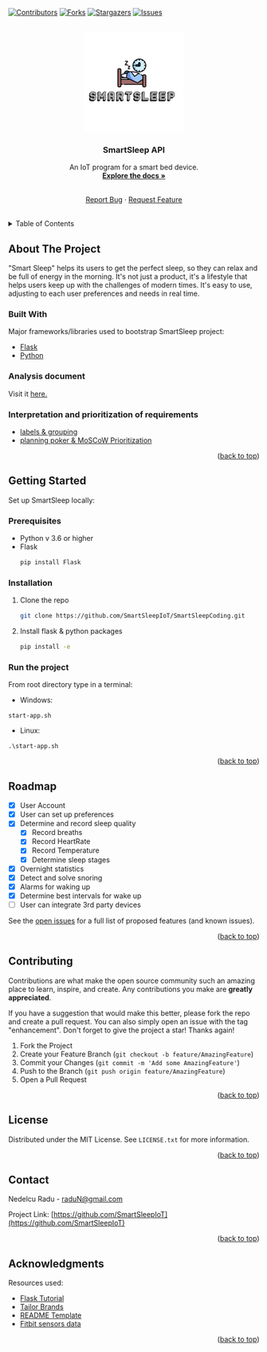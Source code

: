 
<!-- PROJECT SHIELDS -->
<!--
*** I'm using markdown "reference style" links for readability.
*** Reference links are enclosed in brackets [ ] instead of parentheses ( ).
*** See the bottom of this document for the declaration of the reference variables
*** for contributors-url, forks-url, etc. This is an optional, concise syntax you may use.
*** https://www.markdownguide.org/basic-syntax/#reference-style-links
-->
[![Contributors][contributors-shield]][contributors-url]
[![Forks][forks-shield]][forks-url]
[![Stargazers][stars-shield]][stars-url]
[![Issues][issues-shield]][issues-url]




<!-- PROJECT LOGO -->
<br />
<div align="center">
  <a href="https://github.com/SmartSleepIoT">
    <img src="Images/LogoSample_ByTailorBrands.jpg" alt="Logo" width="200" height="200">
  </a>

  <h3 align="center">SmartSleep API</h3>

  <p align="center">
    An IoT program for a smart bed device. 
    <br />
    <a href="https://docs.google.com/document/d/1VP0sfX9SmfXIrkstNCi3iEgfoAUV0fd1uXmyn17H-WI/edit"><strong>Explore the docs »</strong></a>
    <br />
    <br />
    <p>
    <a href="https://github.com/othneildrew/Best-README-Template/issues">Report Bug</a>
    ·
    <a href="https://github.com/othneildrew/Best-README-Template/issues">Request Feature</a>
  </p>
  <br/>
</div>



<!-- TABLE OF CONTENTS -->
<details>
  <summary>Table of Contents</summary>
  <ol>
    <li>
      <a href="#about-the-project">About The Project</a>
      <ul>
        <li><a href="#built-with">Built With</a></li>
        <li><a href="#analysis-document">Analisys document</a></li>
        <li><a href="#interpretation-and-prioritization-of-requirements">Interpretation and prioritization of requirements</a> </li>
      </ul>
    </li>
    <li>
      <a href="#getting-started">Getting Started</a>
      <ul>
        <li><a href="#prerequisites">Prerequisites</a></li>
        <li><a href="#installation">Installation</a></li>
        <li><a href="#run-the-project">Run the project</a></li>
      </ul>
    </li>
    <li><a href="#roadmap">Roadmap</a></li>
    <li><a href="#contributing">Contributing</a></li>
    <li><a href="#license">License</a></li>
    <li><a href="#contact">Contact</a></li>
    <li><a href="#acknowledgments">Acknowledgments</a></li>
  </ol>
</details>



<!-- ABOUT THE PROJECT -->
## About The Project

"Smart Sleep" helps its users to get the perfect sleep, so they can relax and be full of energy in the morning. It's not just a product, it's a lifestyle that helps users keep up with the challenges of modern times. It's easy to use, adjusting to each user preferences and needs in real time.




### Built With

Major frameworks/libraries used to bootstrap SmartSleep project:

* [Flask](https://flask.palletsprojects.com/en/2.0.x/)
* [Python](https://www.python.org/)

### Analysis document
Visit it [here.](https://docs.google.com/document/d/1VP0sfX9SmfXIrkstNCi3iEgfoAUV0fd1uXmyn17H-WI/edit?usp=sharing)

### Interpretation and prioritization of requirements
* [labels & grouping](https://github.com/SmartSleepIoT/SmartSleepCoding/issues)
* [planning poker & MoSCoW Prioritization](https://github.com/SmartSleepIoT/SmartSleepCoding/projects/1)

<p align="right">(<a href="#top">back to top</a>)</p>

<!-- GETTING STARTED -->
## Getting Started

Set up SmartSleep locally:

### Prerequisites

*  Python v 3.6 or higher
* Flask
  ```sh
  pip install Flask
  ```

### Installation

1. Clone the repo
   ```sh
   git clone https://github.com/SmartSleepIoT/SmartSleepCoding.git
   ```
2. Install flask & python packages
   ```sh
   pip install -e
   ```

### Run the project
From root directory type in a terminal:
* Windows:
```shell script
start-app.sh
```
* Linux:
 ```shell script
.\start-app.sh
```

<p align="right">(<a href="#top">back to top</a>)</p>



<!-- ROADMAP -->
## Roadmap

- [x] User Account
- [x] User can set up preferences
- [x] Determine and record sleep quality
     - [x] Record breaths
     - [x] Record HeartRate
     - [x] Record Temperature
     - [X] Determine sleep stages
      
- [X] Overnight statistics
- [x] Detect and solve snoring
- [x] Alarms for waking up
- [X] Determine best intervals for wake up
- [ ] User can integrate 3rd party devices

See the [open issues](https://github.com/SmartSleepIoT/SmartSleepCoding/issues) for a full list of proposed features (and known issues).

<p align="right">(<a href="#top">back to top</a>)</p>



<!-- CONTRIBUTING -->
## Contributing

Contributions are what make the open source community such an amazing place to learn, inspire, and create. Any contributions you make are **greatly appreciated**.

If you have a suggestion that would make this better, please fork the repo and create a pull request. You can also simply open an issue with the tag "enhancement".
Don't forget to give the project a star! Thanks again!

1. Fork the Project
2. Create your Feature Branch (`git checkout -b feature/AmazingFeature`)
3. Commit your Changes (`git commit -m 'Add some AmazingFeature'`)
4. Push to the Branch (`git push origin feature/AmazingFeature`)
5. Open a Pull Request

<p align="right">(<a href="#top">back to top</a>)</p>



<!-- LICENSE -->
## License

Distributed under the MIT License. See `LICENSE.txt` for more information.

<p align="right">(<a href="#top">back to top</a>)</p>



<!-- CONTACT -->
## Contact

Nedelcu Radu - raduN@gmail.com

Project Link: [https://github.com/SmartSleepIoT](https://github.com/SmartSleepIoT)

<p align="right">(<a href="#top">back to top</a>)</p>



<!-- ACKNOWLEDGMENTS -->
## Acknowledgments

Resources used:

* [Flask Tutorial](https://flask.palletsprojects.com/en/2.0.x/tutorial/)
* [Tailor Brands](https://studio.tailorbrands.com/brands/)
* [README Template](https://github.com/othneildrew/Best-README-Template)
* [Fitbit sensors data](https://www.fitbit.com/global/eu/home)

<p align="right">(<a href="#top">back to top</a>)</p>



<!-- MARKDOWN LINKS & IMAGES -->
<!-- https://www.markdownguide.org/basic-syntax/#reference-style-links -->
[contributors-shield]: https://img.shields.io/github/contributors/othneildrew/Best-README-Template.svg?style=for-the-badge
[contributors-url]: https://github.com/SmartSleepIoT/SmartSleepCoding/graphs/contributors
[forks-shield]: https://img.shields.io/github/forks/othneildrew/Best-README-Template.svg?style=for-the-badge
[forks-url]: https://github.com/SmartSleepIoT/SmartSleepCoding/network/members
[stars-shield]: https://img.shields.io/github/stars/othneildrew/Best-README-Template.svg?style=for-the-badge
[stars-url]: https://github.com/SmartSleepIoT/SmartSleepCoding/stargazers
[issues-shield]: https://img.shields.io/github/issues/othneildrew/Best-README-Template.svg?style=for-the-badge
[issues-url]: https://github.com/SmartSleepIoT/SmartSleepCoding/issues
[license-shield]: https://img.shields.io/github/license/othneildrew/Best-README-Template.svg?style=for-the-badge
[license-url]: https://github.com/othneildrew/Best-README-Template/blob/master/LICENSE.txt
[linkedin-shield]: https://img.shields.io/badge/-LinkedIn-black.svg?style=for-the-badge&logo=linkedin&colorB=555
[product-screenshot]: images/screenshot.png



